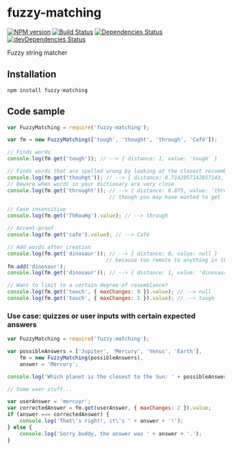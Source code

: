# fuzzy-matching
[![NPM version](http://img.shields.io/npm/v/fuzzy-matching.svg?style=flat)](https://www.npmjs.com/package/fuzzy-matching)
[![Build Status](https://travis-ci.org/jfmengels/fuzzy-matching.png)](https://travis-ci.org/jfmengels/fuzzy-matching)
[![Dependencies Status](http://img.shields.io/david/jfmengels/fuzzy-matching.svg?style=flat)](https://david-dm.org/jfmengels/fuzzy-matching#info=dependencies)
[![devDependencies Status](http://img.shields.io/david/dev/jfmengels/fuzzy-matching.svg?style=flat)](https://david-dm.org/jfmengels/fuzzy-matching#info=devDependencies)

Fuzzy string matcher

## Installation

```
npm install fuzzy-matching
```

## Code sample

```js
var FuzzyMatching = require('fuzzy-matching');

var fm = new FuzzyMatching(['tough', 'thought', 'through', 'Café']);

// Finds words
console.log(fm.get('tough')); // --> { distance: 1, value: 'tough' }

// Finds words that are spelled wrong by looking at the closest ressembling word
console.log(fm.get('thouhgt')); // --> { distance: 0.7142857142857143, value: 'thought' }
// Beware when words in your dictionary are very close
console.log(fm.get('throught')); // --> { distance: 0.875, value: 'through' },
                                 // though you may have wanted to get 'thought'

// Case insensitive
console.log(fm.get('ThRouHg').value); // --> through

// Accent-proof
console.log(fm.get('cafe').value); // --> Café

// Add words after creation
console.log(fm.get('dinosaur')); // --> { distance: 0, value: null }
                                // because too remote to anything in the dictionary
fm.add('dinosaur');
console.log(fm.get('dinosaur')); // --> { distance: 1, value: 'dinosaur' }

// Want to limit to a certain degree of resemblance?
console.log(fm.get('touch', { maxChanges: 0 }).value); // --> null
console.log(fm.get('touch', { maxChanges: 1 }).value); // --> tough
```

### Use case: quizzes or user inputs with certain expected answers
```js
var FuzzyMatching = require('fuzzy-matching');

var possibleAnswers = ['Jupiter', 'Mercury', 'Venus', 'Earth'],
    fm = new FuzzyMatching(possibleAnswers),
    answer = 'Mercury';

console.log('Which planet is the closest to the Sun: ' + possibleAnswers.join(', ') + '?');

// Some user stuff...

var userAnswer = 'mercuyr';
var correctedAnswer = fm.get(userAnswer, { maxChanges: 2 }).value;
if (answer === correctedAnswer) {
    console.log('That\'s right!, it\'s ' + answer + '!');
} else {
    console.log('Sorry buddy, the answer was ' + answer + '.');
}
```

